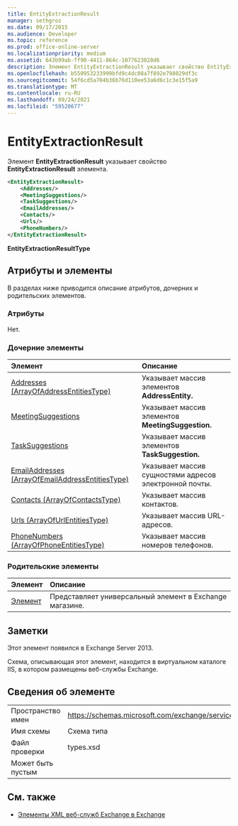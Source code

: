 ```yaml
---
title: EntityExtractionResult
manager: sethgros
ms.date: 09/17/2015
ms.audience: Developer
ms.topic: reference
ms.prod: office-online-server
ms.localizationpriority: medium
ms.assetid: 643b99ab-ff90-4411-864c-1077623028d6
description: Элемент EntityExtractionResult указывает свойство EntityExtractionResult элемента.
ms.openlocfilehash: b550953233999bfd9c4dc08a7f892e798029df3c
ms.sourcegitcommit: 54f6cd5a704b36b76d110ee53a6d6c1c3e15f5a9
ms.translationtype: MT
ms.contentlocale: ru-RU
ms.lasthandoff: 09/24/2021
ms.locfileid: "59520677"
---
```

# <a name="entityextractionresult"></a>EntityExtractionResult

Элемент **EntityExtractionResult** указывает свойство **EntityExtractionResult** элемента. 
  
```XML
<EntityExtractionResult>
    <Addresses/>
    <MeetingSuggestions/>
    <TaskSuggestions/>
    <EmailAddresses/>
    <Contacts/>
    <Urls/>
    <PhoneNumbers/>
</EntityExtractionResult>
```

 **EntityExtractionResultType**
## <a name="attributes-and-elements"></a>Атрибуты и элементы

В разделах ниже приводится описание атрибутов, дочерних и родительских элементов.
  
### <a name="attributes"></a>Атрибуты

Нет.
  
### <a name="child-elements"></a>Дочерние элементы

|**Элемент**|**Описание**|
|:-----|:-----|
|[Addresses (ArrayOfAddressEntitiesType)](addresses-arrayofaddressentitiestype.md) <br/> |Указывает массив элементов **AddressEntity.**  <br/> |
|[MeetingSuggestions](meetingsuggestions.md) <br/> |Указывает массив элементов **MeetingSuggestion.**  <br/> |
|[TaskSuggestions](tasksuggestions.md) <br/> |Указывает массив элементов **TaskSuggestion.**  <br/> |
|[EmailAddresses (ArrayOfEmailAddressEntitiesType)](emailaddresses-arrayofemailaddressentitiestype.md) <br/> |Указывает массив сущностями адресов электронной почты.  <br/> |
|[Contacts (ArrayOfContactsType)](contacts-arrayofcontactstype.md) <br/> |Указывает массив контактов.  <br/> |
|[Urls (ArrayOfUrlEntitiesType)](urls-arrayofurlentitiestype.md) <br/> |Указывает массив URL-адресов.  <br/> |
|[PhoneNumbers (ArrayOfPhoneEntitiesType)](phonenumbers-arrayofphoneentitiestype.md) <br/> |Указывает массив номеров телефонов.  <br/> |
   
### <a name="parent-elements"></a>Родительские элементы

|**Элемент**|**Описание**|
|:-----|:-----|
|[Элемент](item.md) <br/> |Представляет универсальный элемент в Exchange магазине.  <br/> |
   
## <a name="remarks"></a>Заметки

Этот элемент появился в Exchange Server 2013.
  
Схема, описывающая этот элемент, находится в виртуальном каталоге IIS, в котором размещены веб-службы Exchange.
  
## <a name="element-information"></a>Сведения об элементе

|||
|:-----|:-----|
|Пространство имен  <br/> |https://schemas.microsoft.com/exchange/services/2006/types  <br/> |
|Имя схемы  <br/> |Схема типа  <br/> |
|Файл проверки  <br/> |types.xsd  <br/> |
|Может быть пустым  <br/> ||
   
## <a name="see-also"></a>См. также



- [Элементы XML веб-служб Exchange в Exchange](ews-xml-elements-in-exchange.md)

